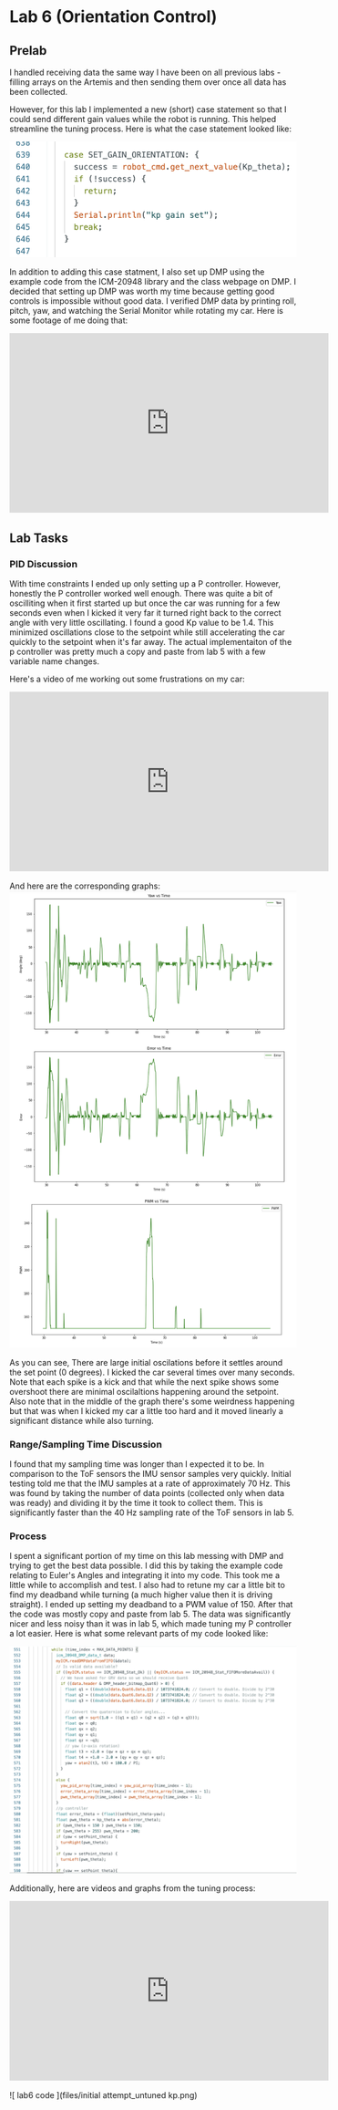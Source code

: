 # Lab 6 (Orientation Control)

## Prelab

I handled receiving data the same way I have been on all previous labs - filling arrays on the Artemis and then sending them over once all data has been collected. 

However, for this lab I implemented a new (short) case statement so that I could send different gain values while the robot is running. This helped streamline the tuning process. Here is what the case statement looked like: 

![remote gain code](files/remotely_set_gain_lab6.png)

In addition to adding this case statment, I also set up DMP using the example code from the ICM-20948 library and the class webpage on DMP. I decided that setting up DMP was worth my time because getting good controls is impossible without good data. I verified DMP data by printing roll, pitch, yaw, and watching the Serial Monitor while rotating my car. Here is some footage of me doing that: 

<iframe width="560" height="315" src="https://www.youtube.com/embed/LoXVA7Fj6No" frameborder="0" allowfullscreen></iframe>

## Lab Tasks

### PID Discussion

With time constraints I ended up only setting up a P controller. However, honestly the P controller worked well enough. There was quite a bit of oscilliting when it first started up but once the car was running for a few seconds even when I kicked it very far it turned right back to the correct angle with very little oscillating. I found a good Kp value to be 1.4. This minimized oscillations close to the setpoint while still accelerating the car quickly to the setpoint when it's far away. The actual implementaiton of the p controller was pretty much a copy and paste from lab 5 with a few variable name changes. 

Here's a video of me working out some frustrations on my car: 

<iframe width="560" height="315" src="https://www.youtube.com/embed/1RfNHJpMqkY" frameborder="0" allowfullscreen></iframe>

And here are the corresponding graphs:
![ graphs of kicking ](files/kick_test_graphs_lab6.png)

As you can see, There are large initial oscilations before it settles around the set point (0 degrees). I kicked the car several times over many seconds. Note that each spike is a kick and that while the next spike shows some overshoot there are minimal oscilaltions happening around the setpoint. Also note that in the middle of the graph there's some weirdness happening but that was when I kicked my car a little too hard and it moved linearly a significant distance while also turning. 

### Range/Sampling Time Discussion

I found that my sampling time was longer than I expected it to be. In comparison to the ToF sensors the IMU sensor samples very quickly. Initial testing told me that the IMU samples at a rate of approximately 70 Hz. This was found by taking the number of data points (collected only when data was ready) and dividing it by the time it took to collect them. This is significantly faster than the 40 Hz sampling rate of the ToF sensors in lab 5. 

### Process

I spent a significant portion of my time on this lab messing with DMP and trying to get the best data possible. I did this by taking the example code relating to Euler's Angles and integrating it into my code. This took me a little while to accomplish and test. I also had to retune my car a little bit to find my deadband while turning (a much higher value then it is driving straight). I ended up setting my deadband to a PWM value of 150. After that the code was mostly copy and paste from lab 5. The data was significantly nicer and less noisy than it was in lab 5, which made tuning my P controller a lot easier. Here is what some relevant parts of my code looked like: 

![ lab6 code ](files/code_snippet_lab6.png)

Additionally, here are videos and graphs from the tuning process: 

<iframe width="560" height="315" src="https://www.youtube.com/embed/ZYKgDPz8xso" frameborder="0" allowfullscreen></iframe>

![ lab6 code ](files/initial attempt_untuned kp.png)
